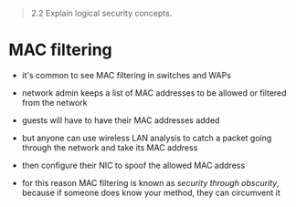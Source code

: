 > 2.2 Explain logical security concepts. 

# MAC filtering

- it's common to see MAC filtering in switches and WAPs
- network admin keeps a list of MAC addresses to be allowed or filtered from the network
- guests will have to have their MAC addresses added

- but anyone can use wireless LAN analysis to catch a packet going through the network and take its MAC address
- then configure their NIC to spoof the allowed MAC address
- for this reason MAC filtering is known as *security through obscurity*, because if someone does know your method, they can circumvent it